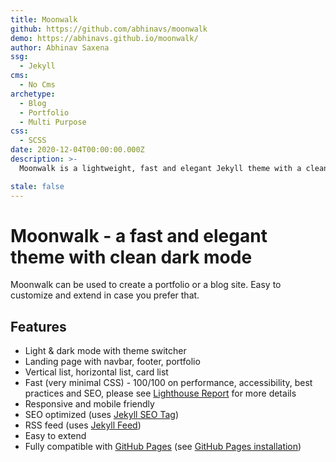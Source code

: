 ```yaml
---
title: Moonwalk
github: https://github.com/abhinavs/moonwalk
demo: https://abhinavs.github.io/moonwalk/
author: Abhinav Saxena
ssg:
  - Jekyll
cms:
  - No Cms
archetype:
  - Blog
  - Portfolio
  - Multi Purpose
css:
  - SCSS
date: 2020-12-04T00:00:00.000Z
description: >-
  Moonwalk is a lightweight, fast and elegant Jekyll theme with a clean dark mode; perfect for a portfolio and blog

stale: false
---
```


# Moonwalk - a fast and elegant theme with clean dark mode

Moonwalk can be used to create a portfolio or a blog site. Easy to customize and extend in case you prefer that.

## Features

- Light & dark mode with theme switcher
- Landing page with navbar, footer, portfolio
- Vertical list, horizontal list, card list
- Fast (very minimal CSS) - 100/100 on performance, accessibility, best practices and SEO, please see [Lighthouse Report](https://raw.githubusercontent.com/abhinavs/moonwalk/master/_screenshots/lighthouse-report.png) for more details
- Responsive and mobile friendly
- SEO optimized (uses [Jekyll SEO Tag](https://github.com/jekyll/jekyll-seo-tag))
- RSS feed (uses [Jekyll Feed](https://github.com/jekyll/jekyll-feed))
- Easy to extend
- Fully compatible with [GitHub Pages](https://pages.github.com/) (see [GitHub Pages installation](#github-pages-installation))
